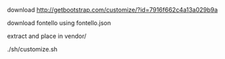 
download http://getbootstrap.com/customize/?id=7916f662c4a13a029b9a

download fontello using fontello.json

extract and place in vendor/

./sh/customize.sh
